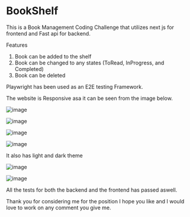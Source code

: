 # BookShelf
This is  a Book Management Coding Challenge that utilizes next js for frontend and Fast api for backend.

Features
1. Book can be added to the shelf
2. Book can be changed to any states (ToRead, InProgress, and Completed)
3. Book can be deleted

Playwright has been used as an E2E testing Framework.

The website is Responsive asa it can be seen from the image below.

![image](https://github.com/Geleta116/BookShelf/assets/104783472/86c3518d-6211-4088-aecd-604ed68c4af6)

![image](https://github.com/Geleta116/BookShelf/assets/104783472/2f327ea0-bb02-4a09-aed8-12185d87f7eb)

![image](https://github.com/Geleta116/BookShelf/assets/104783472/8899bad1-2672-4f96-b35e-ebb71b0052fa)

![image](https://github.com/Geleta116/BookShelf/assets/104783472/d3e6dbd8-29ac-4472-a588-93e2639535bf)

It also has light and dark theme

![image](https://github.com/Geleta116/BookShelf/assets/104783472/5221eed7-8d01-4da5-b452-eccf6ce615c6)


![image](https://github.com/Geleta116/BookShelf/assets/104783472/e2a240f7-215d-450b-9dc2-dafe3cff8aab)


All the tests for both the backend and the frontend has passed aswell.


Thank you for considering me for the position I hope you like and I would love to work on any comment you give me.
